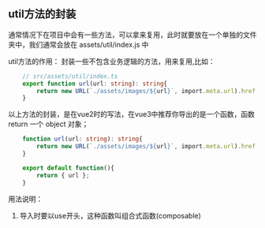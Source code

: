 ## util方法的封装

通常情况下在项目中会有一些方法，可以拿来复用，此时就要放在一个单独的文件夹中，我们通常会放在 assets/util/index.js 中

util方法的作用： 封装一些不包含业务逻辑的方法，用来复用,比如：

```typescript
    // src/assets/util/index.ts
    export function url(url: string): string{
        return new URL(`./assets/images/${url}`, import.meta.url).href;
    }
```

以上方法的封装，是在vue2时的写法，在vue3中推荐你导出的是一个函数，函数return 一个 object 对象；
```typescript
    function url(url: string): string{
        return new URL(`./assets/images/${url}`, import.meta.url).href;
    }

    export default function(){
        return { url };
    }
```

用法说明： 
1. 导入时要以use开头，这种函数叫组合式函数(composable)